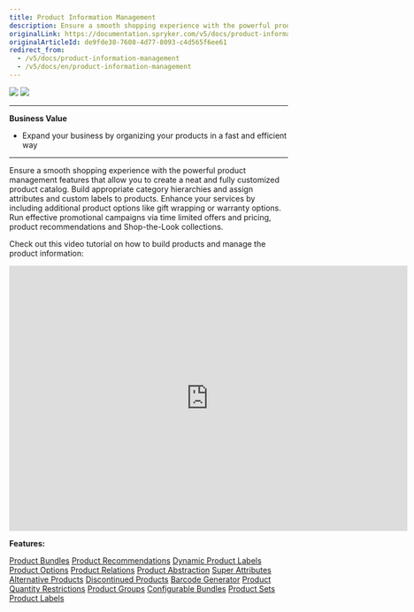 ```yaml
---
title: Product Information Management
description: Ensure a smooth shopping experience with the powerful product management features that allow you to create a neat and fully customized product catalog.
originalLink: https://documentation.spryker.com/v5/docs/product-information-management
originalArticleId: de9fde38-7608-4d77-8093-c4d565f6ee61
redirect_from:
  - /v5/docs/product-information-management
  - /v5/docs/en/product-information-management
---
```


<div class='feature-text'>
    <div class='feature-images'>
    <img class="light-mode" src="https://spryker.s3.eu-central-1.amazonaws.com/docs/Document+360/Capabilities+icons/light/Product+Management.svg"/>
    <img class="dark-mode" src="https://spryker.s3.eu-central-1.amazonaws.com/docs/Document+360/Capabilities+icons/dark/Product+Management.svg"/>
    </div>
    <div class="feature-text-wrap">

***
**Business Value**
* Expand your business by organizing your products in a fast and efficient way
***

Ensure a smooth shopping experience with the powerful product management features that allow you to create a neat and fully customized product catalog. Build appropriate category hierarchies and assign attributes and custom labels to products. Enhance your services by including additional product options like gift wrapping or warranty options. Run effective promotional campaigns via time limited offers and pricing, product recommendations and Shop-the-Look collections.
         </div>
</div>

Check out this video tutorial on how to build products and manage the product information: 

<iframe src="https://spryker.wistia.com/medias/5but6m8r57" title="Product Information Management" allowtransparency="true" frameborder="0" scrolling="no" class="wistia_embed" name="wistia_embed" allowfullscreen="0" mozallowfullscreen="0" webkitallowfullscreen="0" oallowfullscreen="0" msallowfullscreen="0" width="720" height="480"></iframe>

**Features:**
<div>
<a class="feature-link" href="https://documentation.spryker.com/docs/en/product-bundle">Product Bundles</a>
<a class="feature-link" href="https://documentation.spryker.com/docs/en/product-recommendations">Product Recommendations</a>
<a class="feature-link" href="https://documentation.spryker.com/docs/en/dynamic-product-labels">Dynamic Product Labels</a>
<a class="feature-link" href="https://documentation.spryker.com/docs/en/product-options-2">Product Options</a>
<a class="feature-link" href="https://documentation.spryker.com/docs/en/product-relations">Product Relations</a>
<a class="feature-link" href="https://documentation.spryker.com/docs/en/product-abstraction">Product Abstraction</a>
<a class="feature-link" href="https://documentation.spryker.com/docs/en/super-attributes">Super Attributes</a>
<a class="feature-link" href="https://documentation.spryker.com/docs/en/alternative-products">Alternative Products</a>
<a class="feature-link" href="https://documentation.spryker.com/docs/en/discontinued-products">Discontinued Products</a>
<a class="feature-link" href="https://documentation.spryker.com/docs/en/barcode-generator">Barcode Generator</a>
<a class="feature-link" href="https://documentation.spryker.com/docs/en/product-quantity-restrictions">Product Quantity Restrictions</a>
<a class="feature-link" href="https://documentation.spryker.com/docs/en/product-group">Product Groups</a>
<a class="feature-link" href="https://documentation.spryker.com/docs/en/configurable-bundle">Configurable Bundles</a>
<a class="feature-link" href="https://documentation.spryker.com/docs/en/product-set">Product Sets</a>
<a class="feature-link" href="https://documentation.spryker.com/docs/en/product-label">Product Labels</a>

